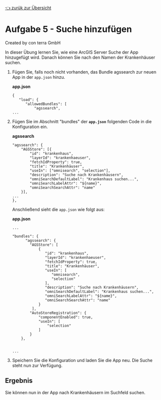 [:point_left: zurük zur Übersicht](README.md)

Aufgabe 5 - Suche hinzufügen
===============================================

Created by con terra GmbH

In dieser Übung lernen Sie, wie eine ArcGIS Server Suche der App hinzugefügt wird. Danach können Sie nach den Namen der Krankenhäuser suchen.

1.  Fügen Sie, falls noch nicht vorhanden, das Bundle agssearch zur neuen App in der `app.json` hinzu.

    **app.json**

    ``` {.syntaxhighlighter-pre data-syntaxhighlighter-params="brush: java; gutter: false; theme: Confluence" data-theme="Confluence"}
    {
       "load": {
          "allowedBundles": [
              "agssearch",
    ...
    ```

2.  Fügen Sie im Abschnitt "bundles" der **`app.json`** folgenden Code in die Konfiguration ein.

    **agssearch**

    ``` {.syntaxhighlighter-pre data-syntaxhighlighter-params="brush: java; gutter: false; theme: Confluence" data-theme="Confluence"}
    "agssearch": {
        "AGSStore": [{
            "id": "krankenhaus",
            "layerId": "krankenhaeuser",
            "fetchIdProperty": true,
            "title": "Krankenhäuser",
            "useIn": ["omnisearch", "selection"],
            "description": "Suche nach Krankenhäusern",
            "omniSearchDefaultLabel": "Krankenhaus suchen...",
            "omniSearchLabelAttr": "${name}",
            "omniSearchSearchAttr": "name"
        }],
    ...
    },
    ```

    Anschließend sieht die `app.json` wie folgt aus:

    **app.json**

    ``` {.syntaxhighlighter-pre data-syntaxhighlighter-params="brush: java; gutter: false; theme: Confluence" data-theme="Confluence"}
    ...
       
    "bundles": {
          "agssearch": {
            "AGSStore": [
                {
                   "id": "krankenhaus",
                   "layerId": "krankenhaeuser",
                   "fetchIdProperty": true,
                   "title": "Krankenhäuser",
                   "useIn": [
                      "omnisearch",
                      "selection"
                   ],
                   "description": "Suche nach Krankenhäusern",
                   "omniSearchDefaultLabel": "Krankenhaus suchen...",
                   "omniSearchLabelAttr": "${name}",
                   "omniSearchSearchAttr": "name"
                }
             ],
            "AutoStoreRegistration": {
                "componentEnabled": true,
                "useIn": [
                    "selection"
                ]
            }
        },


    ...
    ```

3.  Speichern Sie die Konfiguration und laden Sie die App neu. Die Suche steht nun zur Verfügung.

Ergebnis
--------

Sie können nun in der App nach Krankenhäusern im Suchfeld suchen.


